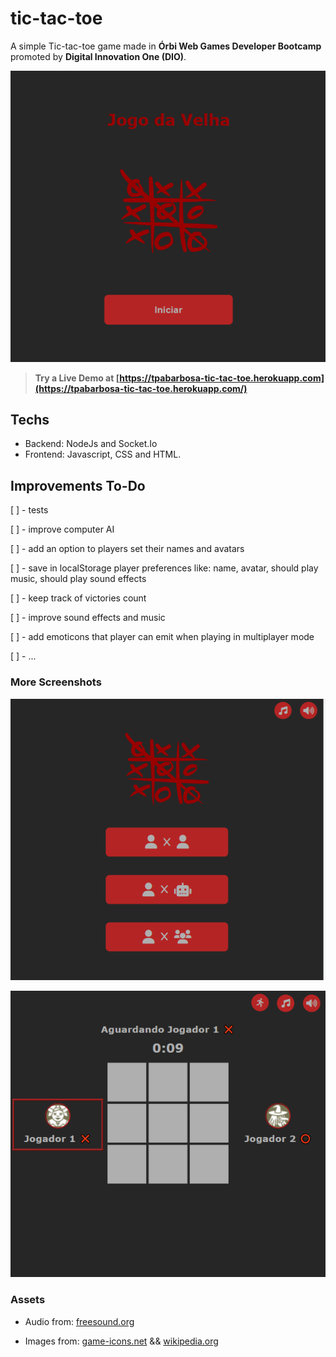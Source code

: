 # tic-tac-toe

A simple Tic-tac-toe game made in **Órbi Web Games Developer Bootcamp** promoted by **Digital Innovation One (DIO)**.

![splash screen](docs/splash_screen.png?raw=true)

> **Try a Live Demo at [https://tpabarbosa-tic-tac-toe.herokuapp.com](https://tpabarbosa-tic-tac-toe.herokuapp.com/)**

## Techs

- Backend: NodeJs and Socket.Io
- Frontend: Javascript, CSS and HTML.

## Improvements To-Do

[ ] - tests

[ ] - improve computer AI

[ ] - add an option to players set their names and avatars

[ ] - save in localStorage player preferences like: name, avatar, should play music, should play sound effects

[ ] - keep track of victories count

[ ] - improve sound effects and music

[ ] - add emoticons that player can emit when playing in multiplayer mode

[ ] - ...

### More Screenshots

![main menu](docs/main_menu.png?raw=true)

![game screen](docs/game_screen.png?raw=true)

### Assets

- Audio from: [freesound.org](https://freesound.org/)

- Images from: [game-icons.net](https://game-icons.net/) && [wikipedia.org](https://pt.m.wikipedia.org/wiki/Ficheiro:Jogo_da_velha_-_tic_tac_toe.png)

